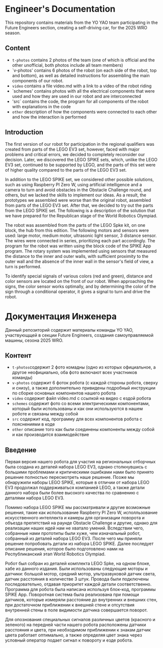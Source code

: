 
Engineer's Documentation
====

This repository contains materials from the YO YAO team participating in the Future Engineers section, creating a self-driving car, for the 2025 WRO season.

## Content

* `t-photos` contains 2 photos of the team (one of which is official and the other unofficial, both photos include all team members)
* `v-photos' contains 6 photos of the robot (on each side of the robot, top and bottom), as well as detailed instructions for assembling the main components of our robot.
* `video` contains a file video.md with a link to a video of the robot riding
* `schemes' contains photos with all the electrical components that were used and how they are used in our robot and are interconnected
* 'src` contains the code, the program for all components of the robot with explanations in the code
* `other` description of how the components were connected to each other and how the interaction is performed
## Introduction
 The first version of our robot for participation in the regional qualifiers was created from parts of the LEGO EV3 set, however, faced with major problems and critical errors, we decided to completely reconsider our decision. Later, we discovered the LEGO SPIKE sets, which, unlike the LEGO EV3 set, continued to be supported by LEGO, and the parts of this set were of higher quality compared to the parts of the LEGO EV3 set. 
 
 In addition to the LEGO SPIKE set, we considered other possible solutions, such as using Raspberry PI Zero W, using artificial intelligence and a camera to turn and avoid obstacles in the Obstacle Challenge round, and others, but we lacked the skills to implement our ideas. As a result, the prototypes we assembled were worse than the original robot, assembled from parts of the LEGO EV3 set. After that, we decided to try out the parts from the LEGO SPIKE set. The following is a description of the solution that we have prepared for the Republican stage of the World Robotics Olympiad.   
 
 The robot was assembled from the parts of the LEGO Spke kit, on one block, the hub from this edition. The following motors and sensors were used: large motor, medium motor, ultrasonic light sensor, 3 distance sensor. The wires were connected in series, prioritizing each part accordingly. The program for the robot was written using the block code of the SPIKE App program. The rotary system was implemented using sensors that measured the distance to the inner and outer walls, with sufficient proximity to the outer wall and the absence of the inner wall in the sensor's field of view, a turn is performed.
 
 To identify special signals of various colors (red and green), distance and color sensors are located on the front of our robot. When approaching the signs, the color sensor works optimally, and by determining the color of the sign through a conditional operator, it gives a signal to turn and drive the robot.


Документация Инженера
====

Данный репозиторий содержит материалы команды YO YAO, участвующщей в секции Future Engineers, создания самоуправляемой машины, сезона 2025 WRO.

## Контент

* `t-photos`содержит 2 фото комадны (одно из которых официальное, а другое неофициально, оба фото включают всех участников команды)
* `v-photos` содержит 6 фоток робота (с каждой стороны робота, сверху и снизу), а также дополнительно привидены подробный инструкции по сборке основных компонентов нашего робота
* `video` содержит файл video.md с ссылкой на видео с ездой робота
* `schemes` содержит фото со всеми электрическими компонентами, который были использованы и как они используются в нашем роботе и связаны между собой
* `src` содержит код, программу для всех компонентов робота с пояснениями в коде
* `other` описание того как были соединены компоненты между собой и как производится взаимодействие
## Введение
 Первая версия нашего робота для участия на региональных отборчных была создана из деталей набора LEGO EV3, однако столкнувшись с большими проблемами и критическими ошибками нами было принято решение полностью пересмотреть наше решение. Позже мы обнаружили наборы LEGO SPIKE, которые в отличии от набора LEGO EV3 продолжал поддерживаться компанией LEGO, а также детали данного набора были более высокого качества по сравнению с деталями набора LEGO EV3. 
 
 Помимо набора LEGO SPIKE мы рассматривали и другие возможные решения, такие как использование Raspberry PI Zero W, исполльзование искусственного интеллекта и камеры для организации поворота и объезда препятствий на раунде Obstacle Challenge и другие, однако для реализации наших идей нам не хватало умений. Вследствии чего, собранные нами прототипы были хуже, чем изначальный робот, собранный из деталей набора LEGO EV3. После чего мы приняли решение попробовать детали из набора LEGO SPIKE. Далее последует описание решения, которое было подготовлено нами на Республиканский этап World Robotics Olympiad.   
 
 Робот был собран из деталей комплекта LEGO Spke, на одном блоке, хабе из данного издания. Были использованы следующие моторы и датчики: большой мотор, средний мотор, ультразвуковой датчик света, датчик расстояния в количестве 3 штук. Провода были подключены последовательно, отдавая приоритет каждой детали соответственно. Программа для робота была написана используя блок-код, программы SPIKE App. Поворотная система была реализована при помощи датчиков, которые измеряли расстояние до внутренних и внешних стен, при достаточном приближении к внешней стене и отсутствия внутренней стены в поле видимости датчика совершается поворот.
 
 Для опознования специальных сигналов различных цветов (красного и зеленого) на передней части нашего робота расположены датчики расстояния и цвета, при необходимом приближении к знакам датчик цвета работает оптимально, а также определяя цвет знака через условный оператор подает сигнал к повороту и езде робота.  

 
